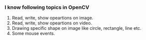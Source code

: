 ### I know following topics in OpenCV
1. Read, write, show opeartions on image. 
2. Read, write, show opeartions on video.
3. Drawing specific shape on image like circle, rectangle, line etc.
4. Some mouse events.
